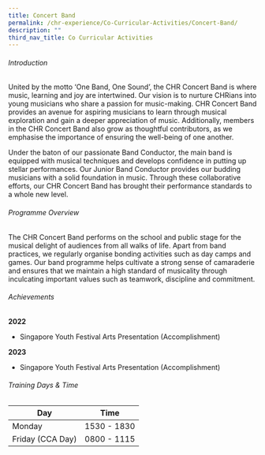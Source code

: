 ```yaml
---
title: Concert Band
permalink: /chr-experience/Co-Curricular-Activities/Concert-Band/
description: ""
third_nav_title: Co Curricular Activities
---
```

###### Introduction
United by the motto ‘One Band, One Sound’, the CHR Concert Band is where music, learning and joy are intertwined. Our vision is to nurture CHRians into young musicians who share a passion for music-making. CHR Concert Band provides an avenue for aspiring musicians to learn through musical exploration and gain a deeper appreciation of music. Additionally, members in the CHR Concert Band also grow as thoughtful contributors, as we emphasise the importance of ensuring the well-being of one another. 

Under the baton of our passionate Band Conductor, the main band is  equipped with musical techniques and develops confidence in putting up stellar performances. Our Junior Band Conductor provides our budding musicians with a solid foundation in music. Through these collaborative efforts, our CHR Concert Band has brought their performance standards to a whole new level. 

###### Programme Overview
The CHR Concert Band performs on the school and public stage for the musical delight of audiences from all walks of life. Apart from band practices, we regularly organise bonding activities such as day camps and games. Our band programme helps cultivate a strong sense of camaraderie and ensures that we maintain a high standard of musicality through inculcating important values such as teamwork, discipline and commitment.

###### Achievements
**2022** <br>
- Singapore Youth Festival Arts Presentation (Accomplishment)

**2023**
- Singapore Youth Festival Arts Presentation (Accomplishment)

###### Training Days &amp; Time
| Day| Time | 
| -------- | -------- | 
| Monday  | 1530 - 1830 | 
| Friday (CCA Day) | 0800 - 1115 |
